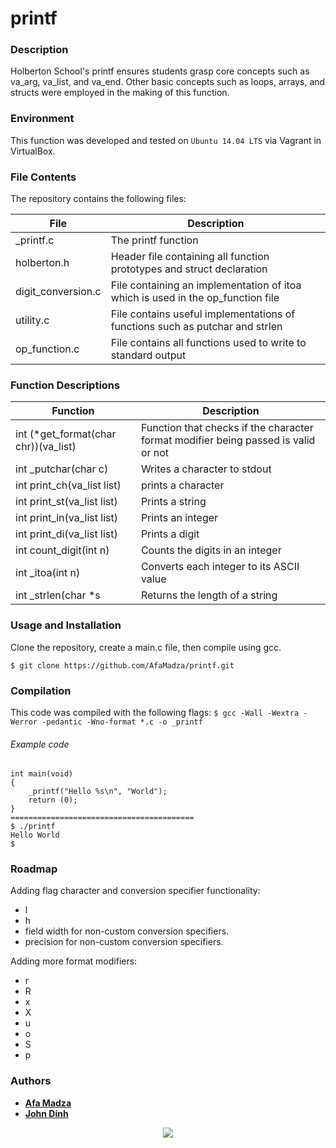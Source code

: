 # printf
### Description
Holberton School's printf ensures students grasp core concepts such as va_arg, va_list, and va_end. Other basic concepts such as loops, arrays, and structs were employed in the making of this function.

### Environment
This function was developed and tested on `Ubuntu 14.04 LTS` via Vagrant in VirtualBox.

### File Contents
The repository contains the following files:

|   **File**   |   **Description**   |
| -------------- | --------------------- |
| \_printf.c | The printf function |
| holberton.h   | Header file containing all function prototypes and struct declaration |
| digit_conversion.c| File containing an implementation of itoa which is used in the op_function file |
| utility.c | File contains useful implementations of functions such as putchar and strlen |
| op_function.c | File contains all functions used to write to standard output |



### Function Descriptions

| **Function** | **Description** |
| -------------- | ----------------- |
|int (*get_format(char chr))(va_list)| Function that checks if the character format modifier being passed is valid or not|
|int _putchar(char c)| Writes a character to stdout|
|int print_ch(va_list list)|prints a character|
|int print_st(va_list list)|Prints a string|
|int print_in(va_list list)|Prints an integer|
|int print_di(va_list list)|Prints a digit|
|int count_digit(int n)|Counts the digits in an integer|
|int _itoa(int n)|Converts each integer to its ASCII value|
|int _strlen(char *s|Returns the length of a string|

### Usage and Installation
Clone the repository, create a main.c file, then compile using gcc.
```
$ git clone https://github.com/AfaMadza/printf.git
```
### Compilation

This code was compiled with the following flags:
` $ gcc -Wall -Wextra -Werror -pedantic -Wno-format *.c -o _printf `

###### Example code

```
int main(void)
{
	_printf("Hello %s\n", "World");
	return (0);
}
=========================================
$ ./printf
Hello World
$
```

###  Roadmap 
Adding flag character and conversion specifier functionality:
* l
* h
* field width for non-custom conversion specifiers.
* precision for non-custom conversion specifiers.

Adding more format modifiers:
* r
* R
* x
* X
* u
* o
* S
* p

### Authors

* [**Afa Madza**](https://github.com/AfaMadza)
* [**John Dinh**](https://github.com/koukijohn)

<p align="center">
<a href="https://www.holbertonschool.com"><img src="https://intranet.hbtn.io/assets/holberton-logo-simplified-d4e8a1e8bf5ad93c8c3ce32895b4b53749b477b7ba7342d7f064e6883bcd3be2.png"></a>
</p>
